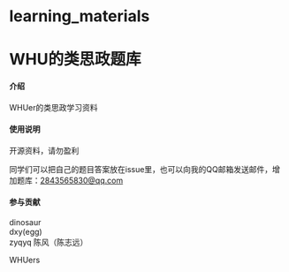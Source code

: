 # learning_materials
# WHU的类思政题库

#### 介绍
WHUer的类思政学习资料

#### 使用说明

开源资料，请勿盈利

同学们可以把自己的题目答案放在issue里，也可以向我的QQ邮箱发送邮件，增加题库：2843565830@qq.com

#### 参与贡献
dinosaur  
dxy(egg)  
zyqyq
陈风（陈志远）

WHUers
